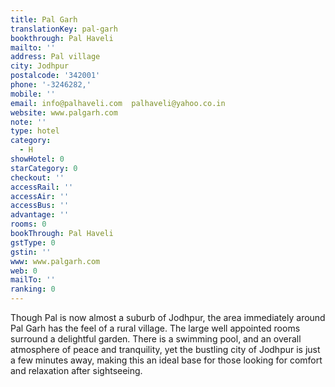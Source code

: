 ```yaml
---
title: Pal Garh
translationKey: pal-garh
bookthrough: Pal Haveli
mailto: ''
address: Pal village
city: Jodhpur
postalcode: '342001'
phone: '-3246282,'
mobile: ''
email: info@palhaveli.com  palhaveli@yahoo.co.in
website: www.palgarh.com
note: ''
type: hotel
category:
  - H
showHotel: 0
starCategory: 0
checkout: ''
accessRail: ''
accessAir: ''
accessBus: ''
advantage: ''
rooms: 0
bookThrough: Pal Haveli
gstType: 0
gstin: ''
www: www.palgarh.com
web: 0
mailTo: ''
ranking: 0
---
```







Though Pal is now almost a suburb of Jodhpur, the area immediately around Pal Garh has the feel of a rural village. The large well appointed rooms surround a delightful garden. There is a swimming pool, and an overall atmosphere of peace and tranquility, yet the bustling city of Jodhpur is just a few minutes away, making this an ideal base for those looking for comfort and relaxation after sightseeing.  